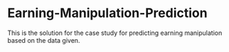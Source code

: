 # Earning-Manipulation-Prediction
This is the solution for the case study for predicting earning manipulation based on the data given.
